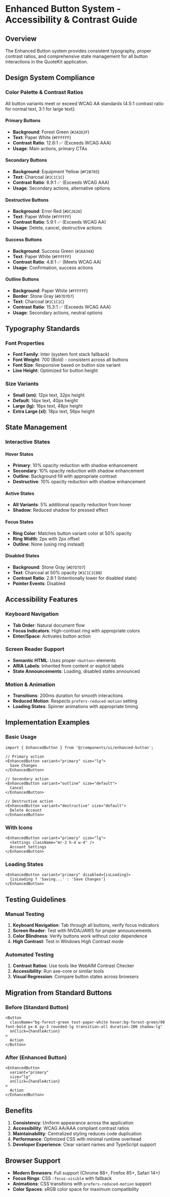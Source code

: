 # Enhanced Button System - Accessibility & Contrast Guide

## Overview

The Enhanced Button system provides consistent typography, proper contrast ratios, and comprehensive state management for all button interactions in the QuoteKit application.

## Design System Compliance

### Color Palette & Contrast Ratios

All button variants meet or exceed WCAG AA standards (4.5:1 contrast ratio for normal text, 3:1 for large text):

#### Primary Buttons
- **Background**: Forest Green (`#2A3D2F`) 
- **Text**: Paper White (`#FFFFFF`)
- **Contrast Ratio**: 12.6:1 ✅ (Exceeds WCAG AAA)
- **Usage**: Main actions, primary CTAs

#### Secondary Buttons  
- **Background**: Equipment Yellow (`#F2B705`)
- **Text**: Charcoal (`#1C1C1C`)
- **Contrast Ratio**: 8.9:1 ✅ (Exceeds WCAG AAA)
- **Usage**: Secondary actions, alternative options

#### Destructive Buttons
- **Background**: Error Red (`#DC2626`)
- **Text**: Paper White (`#FFFFFF`) 
- **Contrast Ratio**: 5.9:1 ✅ (Exceeds WCAG AA)
- **Usage**: Delete, cancel, destructive actions

#### Success Buttons
- **Background**: Success Green (`#16A34A`)
- **Text**: Paper White (`#FFFFFF`)
- **Contrast Ratio**: 4.8:1 ✅ (Meets WCAG AA)
- **Usage**: Confirmation, success actions

#### Outline Buttons
- **Background**: Paper White (`#FFFFFF`)
- **Border**: Stone Gray (`#D7D7D7`) 
- **Text**: Charcoal (`#1C1C1C`)
- **Contrast Ratio**: 15.3:1 ✅ (Exceeds WCAG AAA)
- **Usage**: Secondary actions, neutral options

## Typography Standards

### Font Properties
- **Font Family**: Inter (system font stack fallback)
- **Font Weight**: 700 (Bold) - consistent across all buttons
- **Font Size**: Responsive based on button size variant
- **Line Height**: Optimized for button height

### Size Variants
- **Small (sm)**: 12px text, 32px height
- **Default**: 14px text, 40px height  
- **Large (lg)**: 16px text, 48px height
- **Extra Large (xl)**: 18px text, 56px height

## State Management

### Interactive States

#### Hover States
- **Primary**: 10% opacity reduction with shadow enhancement
- **Secondary**: 10% opacity reduction with shadow enhancement  
- **Outline**: Background fill with appropriate contrast
- **Destructive**: 10% opacity reduction with shadow enhancement

#### Active States
- **All Variants**: 5% additional opacity reduction from hover
- **Shadow**: Reduced shadow for pressed effect

#### Focus States
- **Ring Color**: Matches button variant color at 50% opacity
- **Ring Width**: 2px with 2px offset
- **Outline**: None (using ring instead)

#### Disabled States
- **Background**: Stone Gray (`#D7D7D7`)
- **Text**: Charcoal at 50% opacity (`#1C1C1C80`)
- **Contrast Ratio**: 2.8:1 (Intentionally lower for disabled state)
- **Pointer Events**: Disabled

## Accessibility Features

### Keyboard Navigation
- **Tab Order**: Natural document flow
- **Focus Indicators**: High-contrast ring with appropriate colors
- **Enter/Space**: Activates button action

### Screen Reader Support
- **Semantic HTML**: Uses proper `<button>` elements
- **ARIA Labels**: Inherited from content or explicit labels
- **State Announcements**: Loading, disabled states announced

### Motion & Animation
- **Transitions**: 200ms duration for smooth interactions
- **Reduced Motion**: Respects `prefers-reduced-motion` setting
- **Loading States**: Spinner animations with appropriate timing

## Implementation Examples

### Basic Usage
```tsx
import { EnhancedButton } from '@/components/ui/enhanced-button';

// Primary action
<EnhancedButton variant="primary" size="lg">
  Save Changes
</EnhancedButton>

// Secondary action  
<EnhancedButton variant="outline" size="default">
  Cancel
</EnhancedButton>

// Destructive action
<EnhancedButton variant="destructive" size="default">
  Delete Account
</EnhancedButton>
```

### With Icons
```tsx
<EnhancedButton variant="primary" size="lg">
  <Settings className="mr-2 h-4 w-4" />
  Account Settings
</EnhancedButton>
```

### Loading States
```tsx
<EnhancedButton variant="primary" disabled={isLoading}>
  {isLoading ? 'Saving...' : 'Save Changes'}
</EnhancedButton>
```

## Testing Guidelines

### Manual Testing
1. **Keyboard Navigation**: Tab through all buttons, verify focus indicators
2. **Screen Reader**: Test with NVDA/JAWS for proper announcements
3. **Color Blindness**: Verify buttons work without color dependence
4. **High Contrast**: Test in Windows High Contrast mode

### Automated Testing
1. **Contrast Ratios**: Use tools like WebAIM Contrast Checker
2. **Accessibility**: Run axe-core or similar tools
3. **Visual Regression**: Compare button states across browsers

## Migration from Standard Buttons

### Before (Standard Button)
```tsx
<Button 
  className="bg-forest-green text-paper-white hover:bg-forest-green/90 font-bold px-6 py-3 rounded-lg transition-all duration-200 shadow-lg"
  onClick={handleAction}
>
  Action
</Button>
```

### After (Enhanced Button)
```tsx
<EnhancedButton 
  variant="primary" 
  size="lg"
  onClick={handleAction}
>
  Action
</EnhancedButton>
```

## Benefits

1. **Consistency**: Uniform appearance across the application
2. **Accessibility**: WCAG AA/AAA compliant contrast ratios
3. **Maintainability**: Centralized styling reduces code duplication
4. **Performance**: Optimized CSS with minimal runtime overhead
5. **Developer Experience**: Clear variant names and TypeScript support

## Browser Support

- **Modern Browsers**: Full support (Chrome 88+, Firefox 85+, Safari 14+)
- **Focus Rings**: CSS `:focus-visible` with fallback
- **Animations**: CSS transitions with `prefers-reduced-motion` support
- **Color Spaces**: sRGB color space for maximum compatibility
